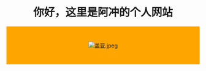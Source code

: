 
</head>
<body>
    <h1 style="text-align:center;">你好，这里是阿冲的个人网站</h1>
    <div style="
        background-color:#FFA500;
        text-align:center;
        padding:40px;
    ">
        <img src="OD74Y.jpeg" alt="盖亚.jpeg" border="0">
    </div>
</body>
</html>
